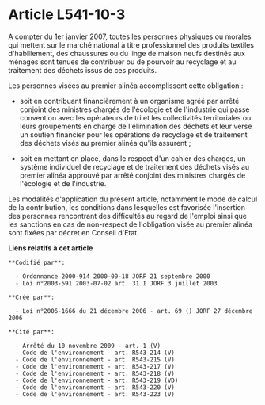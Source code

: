 # Article L541-10-3

A compter du 1er janvier 2007, toutes les personnes physiques ou morales qui mettent sur le marché national à titre
professionnel des produits textiles d'habillement, des chaussures ou du linge de maison neufs destinés aux ménages sont
tenues de contribuer ou de pourvoir au recyclage et au traitement des déchets issus de ces produits.

Les personnes visées au premier alinéa accomplissent cette obligation :

- soit en contribuant financièrement à un organisme agréé par arrêté conjoint des ministres chargés de l'écologie et de
l'industrie qui passe convention avec les opérateurs de tri et les collectivités territoriales ou leurs groupements en charge
de l'élimination des déchets et leur verse un soutien financier pour les opérations de recyclage et de traitement des déchets
visés au premier alinéa qu'ils assurent ;

- soit en mettant en place, dans le respect d'un cahier des charges, un système individuel de recyclage et de traitement des
déchets visés au premier alinéa approuvé par arrêté conjoint des ministres chargés de l'écologie et de l'industrie.

Les modalités d'application du présent article, notamment le mode de calcul de la contribution, les conditions dans
lesquelles est favorisée l'insertion des personnes rencontrant des difficultés au regard de l'emploi ainsi que les sanctions
en cas de non-respect de l'obligation visée au premier alinéa sont fixées par décret en Conseil d'Etat.

**Liens relatifs à cet article**

	**Codifié par**:

	  - Ordonnance 2000-914 2000-09-18 JORF 21 septembre 2000
	  - Loi n°2003-591 2003-07-02 art. 31 I JORF 3 juillet 2003

	**Créé par**:

	  - Loi n°2006-1666 du 21 décembre 2006 - art. 69 () JORF 27 décembre 2006

	**Cité par**:

	  - Arrêté du 10 novembre 2009 - art. 1 (V)
	  - Code de l'environnement - art. R543-214 (V)
	  - Code de l'environnement - art. R543-215 (V)
	  - Code de l'environnement - art. R543-217 (V)
	  - Code de l'environnement - art. R543-218 (V)
	  - Code de l'environnement - art. R543-219 (VD)
	  - Code de l'environnement - art. R543-220 (V)
	  - Code de l'environnement - art. R543-223 (V)
